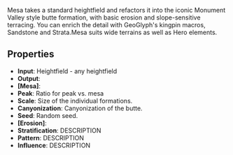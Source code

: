 

Mesa takes a standard heightfield and refactors it into the iconic Monument Valley style butte formation, with basic erosion and slope-sensitive terracing. You can enrich the detail with GeoGlyph's kingpin macros, Sandstone and Strata.Mesa suits wide terrains as well as Hero elements. 

## Properties
- **Input**: Heightfield - any heightfield
- **Output**: 
- **[Mesa]**: 
- **Peak**: Ratio for peak vs. mesa
- **Scale**: Size of the individual formations.
- **Canyonization**: Canyonization of the butte.
- **Seed**: Random seed.
- **[Erosion]**: 
- **Stratification**: DESCRIPTION
- **Pattern**: DESCRIPTION
- **Influence**: DESCRIPTION


